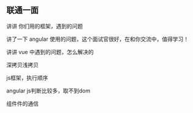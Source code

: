 ## 联通一面

讲讲 你们用的框架，遇到的问题

讲了一下 angular 使用的问题，这个面试官很好，在和你交流中，值得学习！

讲讲 vue 中遇到的问题，怎么解决的

深拷贝浅拷贝

js框架，执行顺序

angular js判断比较多，取不到dom

组件件的通信



